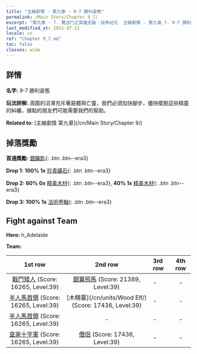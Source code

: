 ```yaml
---
title: "主線劇情 - 第九章 - 9-7 勝利姿態"
permalink: /Main Story/Chapter 9_7/
excerpt: "第九章 - 7. 魔法门之英雄无敌：战争纪元  主線劇情 - 第九章_7. 9-7 勝利姿態"
last_modified_at: 2021-07-21
locale: cn
ref: "Chapter 9_7.md"
toc: false
classes: wide
---
```


## 詳情

 **名字:** 9-7 勝利姿態

 **玩法詳解:** 周圍的沼澤充斥著屍體與亡靈，我們必須加快腳步，儘快擺脫這些精靈的糾纏，據點的朋友們可能需要我們的幫助。

 **Related to:** [主線劇情 第九章](/cn/Main Story/Chapter 9/)

## 掉落獎勵

 **首通獎勵:** [銀鑰匙](/cn/Items/con_693/){: .btn .btn--era3}

 **Drop 1:** **100% 1x** [珍貴礦石](/cn/Items/mat_26/){: .btn .btn--era3}

 **Drop 2:** **60% 0x** [精美木材](/cn/Items/mat_20/){: .btn .btn--era3}, **40% 1x** [精美木材](/cn/Items/mat_20/){: .btn .btn--era3}

 **Drop 3:** **100% 1x** [法術卷軸](/cn/Items/con_694/){: .btn .btn--era3}


## Fight against Team
 **Hero:** h_Adelaide

 **Team:**


  | 1st row | 2nd row | 3rd row | 4th row |
  |:----:|:----:|:----|:----:|
  | [戰鬥矮人](/cn/units/Dwarf/) (Score: 16265, Level:39)  | [銀翼飛馬](/cn/units/Pegasus/) (Score: 21389, Level:39)  | - | - |
  | [半人馬首領](/cn/units/Centaur/) (Score: 16265, Level:39)  | [木精靈](/cn/units/Wood Elf/) (Score: 17436, Level:39)  | - | - |
  | [半人馬首領](/cn/units/Centaur/) (Score: 16265, Level:39)  | - | - | - |
  | [皇家十字軍](/cn/units/Swordsman/) (Score: 16265, Level:39)  | [僧侶](/cn/units/Monk/) (Score: 17436, Level:39)  | - | - |


